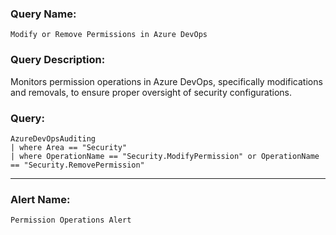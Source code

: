 ### Query Name:  
`Modify or Remove Permissions in Azure DevOps`

### Query Description:  
Monitors permission operations in Azure DevOps, specifically modifications and removals, to ensure proper oversight of security configurations.

### Query:  
```kql
AzureDevOpsAuditing
| where Area == "Security"
| where OperationName == "Security.ModifyPermission" or OperationName == "Security.RemovePermission"
```

---

### Alert Name:  
`Permission Operations Alert`